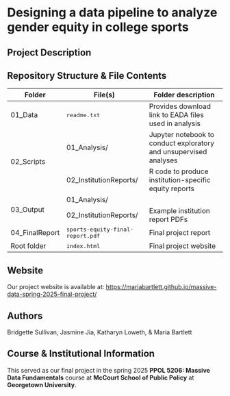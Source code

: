 # Designing a data pipeline to analyze gender equity in college sports

## Project Description

## Repository Structure & File Contents

<table>
	<thead>
    		<tr>
	      		<th>Folder</th>
	      		<th>File(s)</th>
                <th>Folder description</th>
    		</tr>
  	</thead>
  	<tbody>
		    <tr>
        		<td rowspan="1">01_Data</td>
			        <td><tt>readme.txt</td>
                    <td>Provides download link to EADA files used in analysis</td>
                </td></tr>
            </td>
            <tr>
        		<td rowspan="2">02_Scripts</td>
			        <td>01_Analysis/</td>
                    <td>Jupyter notebook to conduct exploratory and unsupervised analyses</td>
                </td></tr>
        		    <td>02_InstitutionReports/</td>
			        <td>R code to produce institution-specific equity reports</td>
                </td></tr>
            </td>
            <tr>
        		<td rowspan="2">03_Output</td>
			        <td>01_Analysis/</td>
                    <td></td>
                </td></tr>
        		    <td>02_InstitutionReports/</td>
			        <td>Example institution report PDFs</td>
                </td></tr>
            </td>
        		<td>04_FinalReport</td>
			<td><tt>sports-equity-final-report.pdf<tt></td>
			<td>Final project report</td>
    		</tr>
            	<td>Root folder</td>
			<td><tt>index.html</tt></td>
			<td>Final project website</td>
    		</tr>

</table>

## Website

Our project website is available at: https://mariabartlett.github.io/massive-data-spring-2025-final-project/


## Authors

Bridgette Sullivan, Jasmine Jia, Katharyn Loweth, & Maria Bartlett

## Course & Institutional Information

This served as our final project in the spring 2025 **PPOL 5206: Massive Data Fundamentals** course at **McCourt School of Public Policy** at **Georgetown University**.